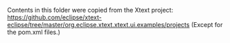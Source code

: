 <!--
Copyright (c) 2012-2017 TypeFox GmbH and itemis AG.
All rights reserved. This program and the accompanying materials
are made available under the terms of the Eclipse Public License v1.0
which accompanies this distribution, and is available at
http://www.eclipse.org/legal/epl-v10.html

Contributors:
  Moritz Eysholdt - Initial contribution and API
-->

Contents in this folder were copied from the Xtext project:
	https://github.com/eclipse/xtext-eclipse/tree/master/org.eclipse.xtext.xtext.ui.examples/projects
	(Except for the pom.xml files.)
